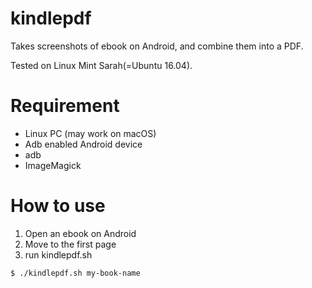 # kindlepdf

Takes screenshots of ebook on Android, and combine them into a PDF.

Tested on Linux Mint Sarah(=Ubuntu 16.04).

# Requirement

- Linux PC (may work on macOS)
- Adb enabled Android device
- adb  
- ImageMagick

# How to use

1. Open an ebook on Android
2. Move to the first page 
3. run kindlepdf.sh 
```
$ ./kindlepdf.sh my-book-name
```


